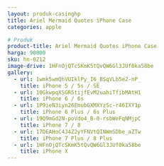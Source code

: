 ```yaml
---
layout: produk-casinghp
title: Ariel Mermaid Quotes iPhone Case
categories: apple

# Produk
product-title: Ariel Mermaid Quotes iPhone Case
harga: 90000
sku: hn-0212
image-drive: 1HFnOjQTcSKmK5tQvQW6Gl3JUf0ka58be
gallery:
  - url: 1wmk5wmQhVUIklPy_I6_BSqVLb5e2-nP_
    title: iPhone 5 / 5s / SE
  - url: 10GkwpqXSGR5tijfEvM2uahiTfibMAtH1
    title: iPhone 6 / 6s
  - url: 1P9ieN3iyn26EmubGXMXYzSc-r46IXY1p
    title: iPhone 6 Plus / 6s Plus
  - url: 19Q9mGd2N-poVdo4_B-0-rsbWeFqNMjpC
    title: iPhone 7 / 8
  - url: 17DEAHoC4J4Z2yYFNVtQINWmSDbe_aZTw
    title: iPhone 7 Plus / 8 Plus
  - url: 1HFnOjQTcSKmK5tQvQW6Gl3JUf0ka58be
    title: iPhone X
---
```

